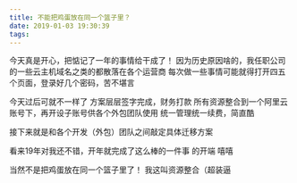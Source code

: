 ```yaml
---
title: 不能把鸡蛋放在同一个篮子里？
date: 2019-01-03 19:30:39
tags:
---
```

今天真是开心，把惦记了一年的事情给干成了！
因为历史原因啥的，我任职公司的一些云主机域名之类的都散落在各个运营商
每次做一些事情可能就得打开四五个页面，登录好几个密码，苦不堪言

今天过后可就不一样了
方案层层签字完成，财务打款
所有资源整合到一个阿里云账号下，再开设子账号供各个外包团队使用
统一管理统一续费，简直酷

接下来就是和各个开发（外包）团队之间敲定具体迁移方案

看来19年对我还不错，开年就完成了这么棒的一件事
的开端
嘻嘻

当然不是把鸡蛋放在同一个篮子里了！
我这叫资源整合（超装逼
